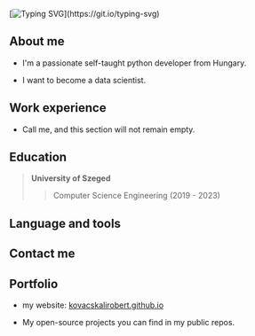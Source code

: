 [![Typing SVG](https://readme-typing-svg.demolab.com?font=Fira+Code&size=30&pause=1000&center=true&vCenter=true&width=435&height=100&lines=Valar+Morghulis!)](https://git.io/typing-svg)

## About me

- I'm a passionate self-taught python developer from Hungary.

- I want to become a data scientist.

## Work experience

- Call me, and this section will not remain empty.

## Education

> **University of Szeged**
>> Computer Science Engineering (2019 - 2023)

## Language and tools

## Contact me

## Portfolio

- my website: [kovacskalirobert.github.io](https://kovacskalirobert.github.io/)

- My open-source projects you can find in my public repos.
